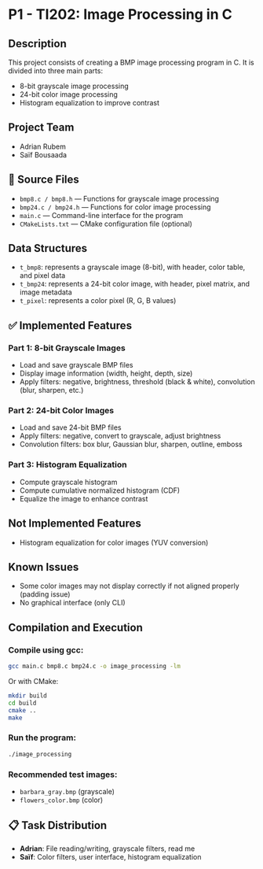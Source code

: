 # P1 - TI202: Image Processing in C

## Description

This project consists of creating a BMP image processing program in C. It is divided into three main parts:
- 8-bit grayscale image processing
- 24-bit color image processing
- Histogram equalization to improve contrast

##  Project Team

- Adrian Rubem
- Saïf Bousaada

## 📂 Source Files

- `bmp8.c / bmp8.h` — Functions for grayscale image processing
- `bmp24.c / bmp24.h` — Functions for color image processing
- `main.c` — Command-line interface for the program
- `CMakeLists.txt` — CMake configuration file (optional)

##  Data Structures

- `t_bmp8`: represents a grayscale image (8-bit), with header, color table, and pixel data
- `t_bmp24`: represents a 24-bit color image, with header, pixel matrix, and image metadata
- `t_pixel`: represents a color pixel (R, G, B values)

## ✅ Implemented Features

### Part 1: 8-bit Grayscale Images
- Load and save grayscale BMP files
- Display image information (width, height, depth, size)
- Apply filters: negative, brightness, threshold (black & white), convolution (blur, sharpen, etc.)

### Part 2: 24-bit Color Images
- Load and save 24-bit BMP files
- Apply filters: negative, convert to grayscale, adjust brightness
- Convolution filters: box blur, Gaussian blur, sharpen, outline, emboss

### Part 3: Histogram Equalization
- Compute grayscale histogram
- Compute cumulative normalized histogram (CDF)
- Equalize the image to enhance contrast

##  Not Implemented Features

- Histogram equalization for color images (YUV conversion)

##  Known Issues

- Some color images may not display correctly if not aligned properly (padding issue)
- No graphical interface (only CLI)


## Compilation and Execution

### Compile using gcc:
```bash
gcc main.c bmp8.c bmp24.c -o image_processing -lm
```

Or with CMake:
```bash
mkdir build
cd build
cmake ..
make
```

### Run the program:
```bash
./image_processing
```

### Recommended test images:
- `barbara_gray.bmp` (grayscale)
- `flowers_color.bmp` (color)

## 📋 Task Distribution

- **Adrian**: File reading/writing, grayscale filters, read me
- **Saïf**: Color filters, user interface, histogram equalization


